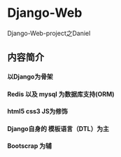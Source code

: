 # Django-Web
Django-Web-project之Daniel

## 内容简介

#### 以Django为骨架
#### Redis 以及 mysql 为数据库支持(ORM)
#### html5 css3 JS为修饰
#### Django自身的 模板语言（DTL）为主
#### Bootscrap 为辅

